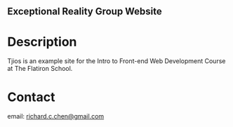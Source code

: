 Exceptional Reality Group Website
---------------

# Description

Tjios is an example site for the Intro to Front-end Web Development Course at The Flatiron School.

# Contact

email: richard.c.chen@gmail.com